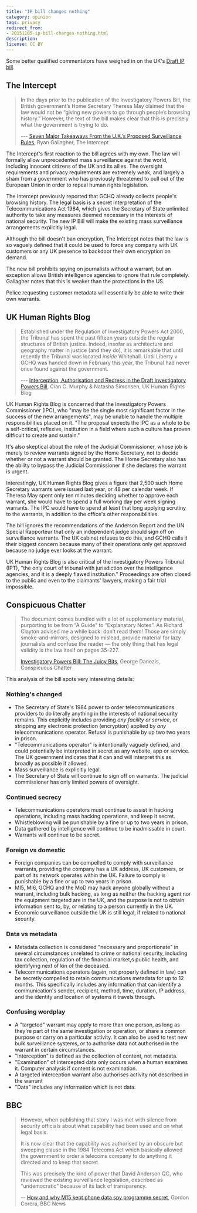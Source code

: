 ```yaml
---
title: "IP bill changes nothing"
category: opinion
tags: privacy
redirect_from:
- 20151105-ip-bill-changes-nothing.html
description: 
license: CC BY
---
```


Some better qualified commentators have weighed in on the UK's [Draft IP
bill](https://orbitalflower.github.io/20151104-draft-ip-bill-fake-judicial-oversight.html).

## The Intercept

> In the days prior to the publication of the Investigatory Powers Bill, the
> British government’s Home Secretary Theresa May claimed that the law would not
> be “giving new powers to go through people’s browsing history.” However, the
> text of the bill makes clear that this is precisely what the government is
> trying to do.
>
> --- [Seven Major Takeaways From the U.K.’s Proposed Surveillance Rules](https://theintercept.com/2015/11/05/seven-major-takeaways-from-the-u-k-s-proposed-surveillance-rules/), Ryan Gallagher, The Intercept

The Intercept's first reaction to the bill agrees with my own. The law will
formally allow unprecedented mass surveillance against the world, including
innocent citizens of the UK and its allies. The oversight requirements and
privacy requirements are extremely weak, and largely a sham from a government
who has previously threatened to pull out of the European Union in order to
repeal human rights legislation.

The Intercept previously reported that GCHQ already collects people's browsing
history. The legal basis is a secret interpretation of the Telecommunications
Act 1984, which gives the Secretary of State unlimited authority to take any
measures deemed necessary in the interests of national security. The new IP Bill
will make the existing mass surveillance arrangements explicitly legal.

Although the bill doesn't ban encryption, The Intercept notes that the law is so
vaguely defined that it could be used to force any company with UK customers or
any UK presence to backdoor their own encryption on demand.

The new bill prohibits spying on journalists without a warrant, but an exception
allows British intelligence agencies to ignore that rule completely. Gallagher
notes that this is weaker than the protections in the US.

Police requesting customer metadata will essentially be able to write their own
warrants.

## UK Human Rights Blog

> Established under the Regulation of Investigatory Powers Act 2000, the
> Tribunal has spent the past fifteen years outside the regular structures of
> British justice. Indeed, insofar as architecture and geography matter in
> justice (and they do), it is remarkable that until recently the Tribunal was
> located _inside_ Whitehall. Until Liberty v GCHQ was handed down in February
> this year, the Tribunal had never once found against the government.
>
> --- [Interception, Authorisation and Redress in the Draft Investigatory Powers Bill](http://ukhumanrightsblog.com/2015/11/05/interception-authorisation-and-redress-in-the-draft-investigatory-powers-bill/), Cian C. Murphy & Natasha Simonsen, UK Human Rights Blog

UK Human Rights Blog is concerned that the Investigatory Powers Commissioner
(IPC), who "may be the single most significant factor in the success of the new
arrangements", may be unable to handle the multiple responsibilities placed on
it. "The proposal expects the IPC as a whole to be a self-critical, reflexive,
institution in a field where such a culture has proven difficult to create and
sustain."

It's also skeptical about the role of the Judicial Commissioner, whose job is
merely to review warrants signed by the Home Secretary, not to decide whether or
not a warrant should be granted. The Home Secretary also has the ability to
bypass the Judicial Commissioner if she declares the warrant is urgent.

Interestingly, UK Human Rights Blog gives a figure that 2,500 such Home
Secretary warrants were issued last year, or 48 per calendar week. If Theresa
May spent only ten minutes deciding whether to approve each warrant, she would
have to spend a full working day per week signing warrants. The IPC would have
to spend at least that long applying scrutiny to the warrants, in addition to
the office's other responsibilities.

The bill ignores the recommendations of the Anderson Report and the UN Special
Rapporteur that only an independent judge should sign off on surveillance
warrants. The UK cabinet refuses to do this, and GCHQ calls it their biggest
concern because many of their operations only get approved because no judge ever
looks at the warrant.

UK Human Rights Blog is also critical of the Investigatory Powers Tribunal
(IPT), "the only court of tribunal with jurisdiction over the intelligence
agencies, and it is a deeply flawed institution." Proceedings are often closed
to the public and even to the claimants' lawyers, making a fair trial
impossible.

## Conspicuous Chatter

> The document comes bundled with a lot of supplementary material, purporting to
> be from “A Guide” to “Explanatory Notes”. As Richard Clayton advised me a
> while back: don’t read them! Those are simply smoke-and-mirrors, designed to
> mislead, provide material for lazy journalists and confuse the reader — the
> only thing that has legal validity is the law itself on pages 35-227.
>
> [Investigatory Powers Bill: The Juicy Bits](https://conspicuouschatter.wordpress.com/2015/11/04/investigatory-powers-bill-the-juicy-bits/), George Danezis, Conspicuous Chatter

This analysis of the bill spots very interesting details:

### Nothing's changed

* The Secretary of State's 1984 power to order telecommunications providers to
do literally anything in the interests of national security remains. This
explicitly includes providing _any facility or service_, or stripping any
electronic protection (encryption) applied by _any_ telecommunications operator.
Refusal is punishable by up two two years in prison.
* "Telecommunications operator" is intentionally vaguely defined, and could
potentially be interpreted in secret as any website, app or service. The UK
government indicates that it can and will interpret this as broadly as
possible if allowed.
* Mass surveillance is explicitly legal.
* The Secretary of State will continue to sign off on warrants. The judicial
commissioner has only limited powers of oversight.

### Continued secrecy

* Telecommunications operators must continue to assist in hacking operations,
including mass hacking operations, and keep it secret.
* Whistleblowing will be punishable by a fine or up to two years in prison.
* Data gathered by intelligence will continue to be inadmissable in court.
* Warrants will continue to be secret.

### Foreign vs domestic

* Foreign companies can be compelled to comply with surveillance warrants,
providing the company has a UK address, UK customers, or part of its network
operates within the UK. Failure to comply is punishable by a fine or up to two
years in prison.
* MI5, MI6, GCHQ and the MoD may hack anyone globally without a warrant,
including bulk hacking, as long as neither the hacking agent nor the equipment
targeted are in the UK, and the purpose is not to obtain information sent to,
by, or relating to a person currently in the UK.
* Economic surveillance outside the UK is still legal, if related to national
security.

### Data vs metadata

* Metadata collection is considered "necessary and proportionate" in several
circumstances unrelated to crime or national security, including tax collection,
regulation of the financial market,s public health, and identifying next of kin
of the deceased.
* Telecommunications operators (again, not properly defined in law) can be
secretly compelled to retain communications metadata for up to 12 months. This
specifically includes any information that can identify a communication's
sender, recipient, method, time, duration, IP address, and the identity and
location of systems it travels through.

### Confusing wordplay

* A "targeted" warrant may apply to more than one person, as long as they're part
of the same investigation or operation, or share a common purpose or carry on a
particular activity. It can also be used to test new bulk surveillance systems,
or to authorise data not authorised in the warrant in certain circumstances.
* "Interception" is defined as the collection of content, not metadata.
* "Examination" of intercepted data only occurs when a human examines it.
Computer analysis if content is not examination.
* A targeted interception warrant also authorises activity not described in the
warrant
* "Data" includes any information which is not data.

## BBC

> However, when publishing that story I was met with silence from security
> officials about what capability had been used and on what legal basis.
>
> It is now clear that the capability was authorised by an obscure but sweeping
> clause in the 1984 Telecoms Act which basically allowed the government to
> order a telecoms company to do anything it directed and to keep that secret.
>
> This was precisely the kind of power that David Anderson QC, who reviewed the
> existing surveillance legislation, described as "undemocratic" because of its
> lack of transparency.
>
> -- [How and why M15 kept phone data spy programme secret](http://www.bbc.co.uk/news/uk-politics-34731735), Gordon Corera, BBC News

